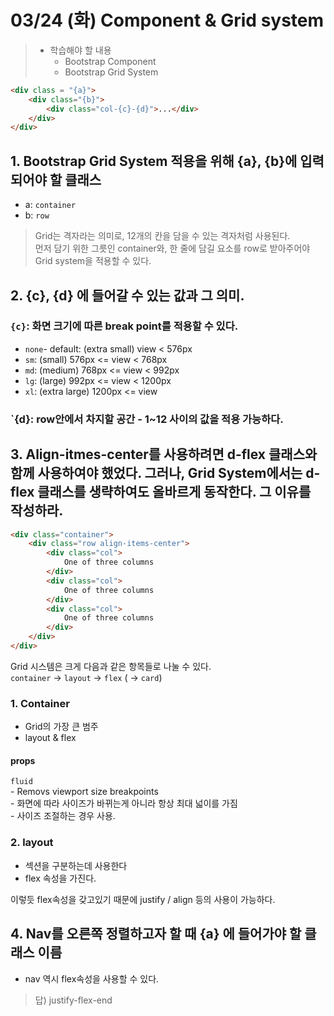 # 03/24 (화) Component & Grid system

> - 학습해야 할 내용
>   - Bootstrap Component
>   - Bootstrap Grid System


```html
<div class = "{a}">
    <div class="{b}">
        <div class="col-{c}-{d}">...</div>
    </div>
</div>

```

## 1. Bootstrap Grid System 적용을 위해 {a}, {b}에 입력되어야 할 클래스

- a: `container`
- b: `row`

> Grid는 격자라는 의미로, 12개의 칸을 담을 수 있는 격자처럼 사용된다.  
> 먼저 담기 위한 그릇인 container와, 한 줄에 담길 요소를 row로 받아주어야  
> Grid system을 적용할 수 있다.

## 2. {c}, {d} 에 들어갈 수 있는 값과 그 의미.

### `{c}`: 화면 크기에 따른 break point를 적용할 수 있다.
- `none`- default: (extra small) view < 576px
- `sm`: (small) 576px <= view < 768px
- `md`: (medium) 768px <= view < 992px
- `lg`: (large) 992px <= view < 1200px
- `xl`: (extra large) 1200px <= view

### `{d}: row안에서 차지할 공간 - 1~12 사이의 값을 적용 가능하다.

## 3. Align-itmes-center를 사용하려면 d-flex 클래스와 함께 사용하여야 했었다. 그러나, Grid System에서는 d-flex 클래스를 생략하여도 올바르게 동작한다. 그 이유를 작성하라.

```html
<div class="container">
    <div class="row align-items-center">
        <div class="col">
            One of three columns
        </div>
        <div class="col">
            One of three columns
        </div>
        <div class="col">
            One of three columns
        </div>
    </div>
</div>
```
Grid 시스템은 크게 다음과 같은 항목들로 나눌 수 있다.  
`container` -> `layout` -> `flex` ( -> `card`)

### **1. Container**
- Grid의 가장 큰 범주
- layout & flex

#### props
`fluid`  
    - Removs viewport size breakpoints  
    - 화면에 따라 사이즈가 바뀌는게 아니라 항상 최대 넓이를 가짐  
    - 사이즈 조절하는 경우 사용.  

### **2. layout**
- 섹션을 구분하는데 사용한다
- flex 속성을 가진다.

이렇듯 flex속성을 갖고있기 때문에 justify / align 등의 사용이 가능하다.

## 4. Nav를 오른쪽 정렬하고자 할 때 {a} 에 들어가야 할 클래스 이름
- nav 역시 flex속성을 사용할 수 있다.

> 답) justify-flex-end